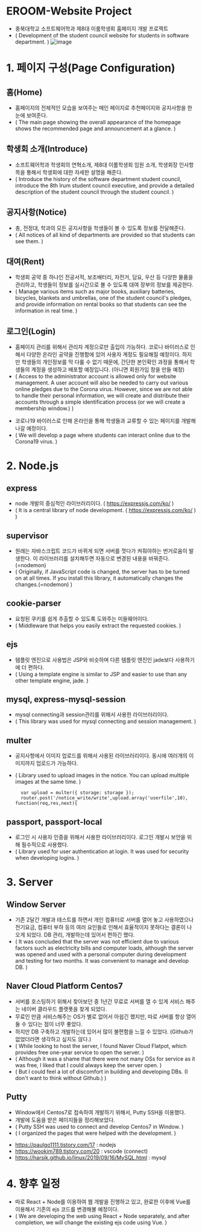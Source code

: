 # EROOM-Website Project
- 충북대학교 소프트웨어학과 제8대 이룸학생회 홈페이지 개발 프로젝트
- ( Development of the student council website for students in software department. )
![image](https://user-images.githubusercontent.com/43461426/90965873-1cdd0500-e507-11ea-8658-840bddb440c8.png)




# 1. 페이지 구성(Page Configuration)
## 홈(Home)
- 홈페이지의 전체적인 모습을 보여주는 메인 페이지로 추천페이지와 공지사항을 한눈에 보여준다.
- ( The main page showing the overall appearance of the homepage shows the recommended page and announcement at a glance. )

## 학생회 소개(Introduce)
- 소프트웨어학과 학생회의 연혁소개, 제8대 이룸학생회 임원 소개, 학생회장 인사항목을 통해서 학생회에 대한 자세한 설명을 해준다.
- ( Introduce the history of the software department student council, introduce the 8th Irum student council executive, and provide a detailed description of the student council through the student council. )

## 공지사항(Notice)
- 총, 전정대, 학과의 모든 공지사항을 학생들이 볼 수 있도록 정보를 전달해준다.
- ( All notices of all kind of departments are provided so that students can see them. )

## 대여(Rent)
- 학생회 공약 중 하나인 전공서적, 보조배터리, 자전거, 담요, 우산 등 다양한 물품을 관리하고, 학생들이 정보를 실시간으로 볼 수 있도록 대여 장부의 정보를 제공한다. 
- ( Manage various items such as major books, auxiliary batteries, bicycles, blankets and umbrellas, one of the student council's pledges, and provide information on rental books so that students can see the information in real time. )

## 로그인(Login)
- 홈페이지 관리를 위해서 관리자 계정으로만 출입이 가능하다. 코로나 바이러스로 인해서 다양한 온라인 공약을 진행함에 있어 사용자 계정도 필요해질 예정이다. 하지만 학생들의 개인정보를 막 다룰 수 없기 때문에, 간단한 본인확인 과정을 통해서 학생들의 계정을 생성하고 배포할 예정입니다. (아니면 회원가입 창을 만들 예정)
- ( Access to the administrator account is allowed only for website management. A user account will also be needed to carry out various online pledges due to the Corona virus. However, since we are not able to handle their personal information, we will create and distribute their accounts through a simple identification process (or we will create a membership window.) )

* 코로나19 바이러스로 인해 온라인을 통해 학생들과 교류할 수 있는 페이지를 개발해 나갈 예정이다. 
* ( We will develop a page where students can interact online due to the Corona19 virus. )





# 2. Node.js
## express
- node 개발의 중심적인 라이브러리이다. ( https://expressjs.com/ko/ )
- ( It is a central library of node development. ( https://expressjs.com/ko/ ) )
## supervisor
- 원래는 자바스크립트 코드가 바뀌게 되면 서버를 껏다가 켜줘야하는 번거로움이 발생한다. 이 라이브러리를 설치해두면 자동으로 변경된 내용을 바꿔준다.(=nodemon)
- ( Originally, if JavaScript code is changed, the server has to be turned on at all times. If you install this library, it automatically changes the changes.(=nodemon) )

## cookie-parser
- 요청된 쿠키를 쉽게 추출할 수 있도록 도와주는 미들웨어이다.
- ( Middleware that helps you easily extract the requested cookies. )

## ejs
- 템플릿 엔진으로 사용법은 JSP와 비슷하며 다른 템플릿 엔진인 jade보다 사용하기에 더 편하다.
- ( Using a template engine is similar to JSP and easier to use than any other template engine, jade. )

## mysql, express-mysql-session
- mysql connecting과 session관리를 위해서 사용한 라이브러리이다.
- ( This library was used for mysql connecting and session management. )

## multer
- 공지사항에서 이미지 업로드를 위해서 사용된 라이브러리이다. 동시에 여러개의 이미지까지 업로드가 가능하다.
- ( Library used to upload images in the notice. You can upload multiple images at the same time. )

        var upload = multer({ storage: storage });
        router.post('/notice_write/write',upload.array('userfile',10), function(req,res,next){ 

## passport, passport-local
- 로그인 시 사용자 인증을 위해서 사용한 라이브러리이다. 로그인 개발시 보안을 위해 필수적으로 사용했다.
- ( Library used for user authentication at login. It was used for security when developing logins. )

# 3. Server
## Window Server
- 기존 2달간 개발과 테스트를 하면서 개인 컴퓨터로 서버를 열어 놓고 사용하였으나 전기요금, 컴퓨터 부하 등의 여러 요인들로 인해서 효율적이지 못하다는 결론이 나오게 되었다. DB 관리, 개발하는데 있어서 편하긴 했다.
- ( It was concluded that the server was not efficient due to various factors such as electricity bills and computer loads, although the server was opened and used with a personal computer during development and testing for two months. It was convenient to manage and develop DB. )

## Naver Cloud Platform Centos7
- 서버를 호스팅하기 위해서 찾아보던 중 1년간 무료로 서버를 열 수 있게 서비스 해주는 네이버 클라우드 플랫폿을 찾게 되었다.
- 무료인 만큼 서비스해주는 OS가 별로 없어서 아쉽긴 했지만, 따로 서버를 항상 열어둘 수 있다는 점이 너무 좋았다.
- 하지만 DB 구축하고 개발하는데 있어서 많이 불편함을 느낄 수 있었다. (Github가 없었더라면 생각하고 싶지도 않다.)
- ( While looking to host the server, I found Naver Cloud Flatpot, which provides free one-year service to open the server. )
- ( Although it was a shame that there were not many OSs for service as it was free, I liked that I could always keep the server open. )
- ( But I could feel a lot of discomfort in building and developing DBs. (I don't want to think without Github.) )

## Putty
- Window에서 Centos7로 접속하여 개발하기 위해서, Putty SSH을 이용했다. 
- 개발에 도움을 받은 페이지들을 정리해보았다.
- ( Putty SSH was used to connect and develop Centos7 in Window. )
- ( I organized the pages that were helped with the development. )

* https://paulgo1111.tistory.com/17 : nodejs
* https://wookim789.tistory.com/20 : vscode (connect)
* https://harsik.github.io/linux/2019/09/16/MySQL.html : mysql






# 4. 향후 일정
- 따로 React + Node를 이용하여 웹 개발을 진행하고 있고, 완료한 이후에 Vue를 이용해서 기존의 ejs 코드를 변경해볼 예정이다.
- ( We are developing the web using React + Node separately, and after completion, we will change the existing ejs code using Vue. )